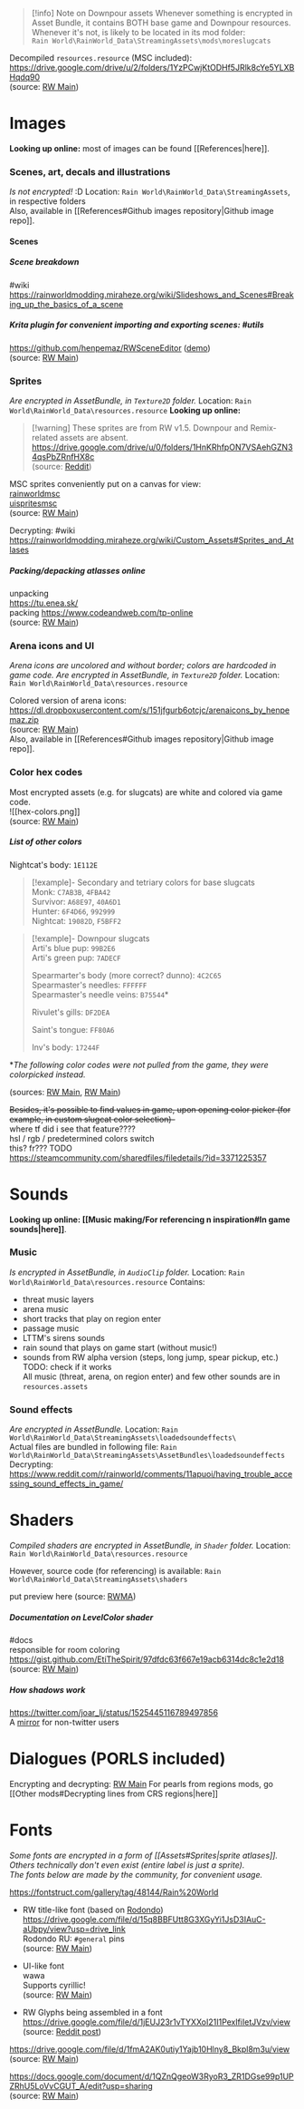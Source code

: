 > [!info] Note on Downpour assets
> Whenever something is encrypted in Asset Bundle, it contains BOTH base game and Downpour resources.  
> Whenever it's not, is likely to be located in its mod folder:  
> `Rain World\RainWorld_Data\StreamingAssets\mods\moreslugcats`

Decompiled `resources.resource` (MSC included):  
https://drive.google.com/drive/u/2/folders/1YzPCwjKtODHf5JRlk8cYe5YLXBHqdq90  
(source: [RW Main](https://discord.com/channels/291184728944410624/1068344185016569856/1068395551164473386))  
# Images  
**Looking up online:** most of images can be found [[References|here]].
### Scenes, art, decals and illustrations
*Is not encrypted!* :D
Location: `Rain World\RainWorld_Data\StreamingAssets`, in respective folders  
Also, available in [[References#Github images repository|Github image repo]].  

#### Scenes
##### Scene breakdown  
#wiki    
https://rainworldmodding.miraheze.org/wiki/Slideshows_and_Scenes#Breaking_up_the_basics_of_a_scene

##### Krita plugin for convenient importing and exporting scenes: #utils  
https://github.com/henpemaz/RWSceneEditor ([demo](https://dl.dropboxusercontent.com/s/8pmjwl0998l2wbc/krita_2022-09-02_17-52-05.mp4))  
(source: [RW Main](https://discord.com/channels/291184728944410624/838185248981385256/1015364893198782624))

### Sprites  
*Are encrypted in AssetBundle, in `Texture2D` folder.*
Location: `Rain World\RainWorld_Data\resources.resource`
**Looking up online:**  
> [!warning] These sprites are from RW v1.5. Downpour and Remix-related assets are absent.  
https://drive.google.com/drive/u/0/folders/1HnKRhfpON7VSAehGZN34qsPbZRnfHX8c  
(source: [Reddit](https://www.reddit.com/r/rainworld/comments/1dbtzrt/comment/l7vgv0y/))

MSC sprites conveniently put on a canvas for view:   
[rainworldmsc](https://nqywadcmwusjqlrg.public.blob.vercel-storage.com/notes/files/game-contents/sprites/rainworldmsc_Split-icjBDGhflHQG62ZP2UxblH2BdozSrF.kra)  
[uispritesmsc](https://nqywadcmwusjqlrg.public.blob.vercel-storage.com/notes/files/game-contents/sprites/uispritesmsc-RqkQzXY70z0XFb0RwbqekPFpILChsO.kra)  
(source: [RW Main](https://discord.com/channels/291184728944410624/296133304632213504/1113616624105308160))

Decrypting: #wiki  
https://rainworldmodding.miraheze.org/wiki/Custom_Assets#Sprites_and_Atlases  
##### Packing/depacking atlasses online
unpacking  
https://tu.enea.sk/  
packing
https://www.codeandweb.com/tp-online  
(source: [RW Main](https://discord.com/channels/291184728944410624/838185248981385256/1098995144923041843))  
### Arena icons and UI
*Arena icons are uncolored and without border; colors are hardcoded in game code.*
*Are encrypted in AssetBundle, in `Texture2D` folder.*
Location: `Rain World\RainWorld_Data\resources.resource`

Colored version of arena icons:
https://dl.dropboxusercontent.com/s/151jfgurb6otcjc/arenaicons_by_henpemaz.zip  
(source: [RW Main](https://discord.com/channels/291184728944410624/481900360324218880/722224693893136466))  
Also, available in [[References#Github images repository|Github image repo]].

### Color hex codes  
Most encrypted assets (e.g. for slugcats) are white and colored via game code.  
![[hex-colors.png]]  
(source: [RW Main](https://discord.com/channels/291184728944410624/305139167300550666/1081023267378303036))

##### List of other colors
Nightcat's body: `1E112E`

> [!example]- Secondary and tetriary colors for base slugcats  
> Monk: `C7AB3B`, `4FBA42`  
> Survivor: `A68E97`, `40A6D1`  
> Hunter: `6F4D66`, `992999`  
> Nightcat: `19082D`, `F5BFF2`

> [!example]- Downpour slugcats  
> Arti's blue pup: `99B2E6`  
> Arti's green pup: `7ADECF`  
>   
> Spearmarter's body (more correct? dunno): `4C2C65`  
> Spearmaster's needles: `FFFFFF`  
> Spearmaster's needle veins: `B75544`\*
>   
> Rivulet's gills: `DF2DEA`  
>   
> Saint's tongue: `FF80A6`  
>   
> Inv's body: `17244F`

\**The following color codes were not pulled from the game, they were colorpicked instead.*

(sources: [RW Main](https://discord.com/channels/291184728944410624/952002932826583080/1100566406828924978), [RW Main](https://discord.com/channels/291184728944410624/952002932826583080/1266033578882502777))

~~Besides, it's possible to find values in game, upon opening color picker (for example, in custom slugcat color selection)-~~  
where tf did i see that feature????  
hsl / rgb / predetermined colors switch  
this? fr??? TODO  
https://steamcommunity.com/sharedfiles/filedetails/?id=3371225357

# Sounds  
**Looking up online: [[Music making/For referencing n inspiration#In game sounds|here]]**.

### Music  
*Is encrypted in AssetBundle, in `AudioClip` folder.*
Location: `Rain World\RainWorld_Data\resources.resource`
Contains:
- threat music layers
- arena music
- short tracks that play on region enter
- passage music
- LTTM's sirens sounds
- rain sound that plays on game start (without music!)
- sounds from RW alpha version (steps, long jump, spear pickup, etc.)
TODO: check if it works  
All music (threat, arena, on region enter) and few other sounds are in `resources.assets`

  
### Sound effects  
*Are encrypted in AssetBundle.*
Location: `Rain World\RainWorld_Data\StreamingAssets\loadedsoundeffects\`  
Actual files are bundled in following file:
`Rain World\RainWorld_Data\StreamingAssets\AssetBundles\loadedsoundeffects`
Decrypting:  
https://www.reddit.com/r/rainworld/comments/11apuoi/having_trouble_accessing_sound_effects_in_game/

  
# Shaders  
*Compiled shaders are encrypted in AssetBundle, in `Shader` folder.*
Location: `Rain World\RainWorld_Data\resources.resource`

However, source code (for referencing) is available:
`Rain World\RainWorld_Data\StreamingAssets\shaders`  

put preview here 
(source: [RWMA](https://discord.com/channels/1083481230839922688/1083484108056957089/1095172254549168268))

##### Documentation on LevelColor shader
#docs  
responsible for room coloring  
https://gist.github.com/EtiTheSpirit/97dfdc63f667e19acb6314dc8c1e2d18  
(source: [RW Main](https://discord.com/channels/291184728944410624/838185248981385256/1150360982397386823))

##### How shadows work
https://twitter.com/joar_lj/status/1525445116789497856  
A [mirror](https://nitter.poast.org/joar_lj/status/1525445116789497856) for non-twitter users


# Dialogues (PORLS included)  
Encrypting and decrypting: [RW Main](https://discord.com/channels/291184728944410624/1315395285647622214/1315408396249464922)
For pearls from regions mods, go [[Other mods#Decrypting lines from CRS regions|here]]
  
# Fonts  
*Some fonts are encrypted in a form of [[Assets#Sprites|sprite atlases]]. Others technically don't even exist (entire label is just a sprite).*  
*The fonts below are made by the community, for convenient usage.*

https://fontstruct.com/gallery/tag/48144/Rain%20World

- RW title-like font (based on [Rodondo](https://www.dafont.com/rodondo.font))  
https://drive.google.com/file/d/15q8BBFUtt8G3XGyYi1JsD3IAuC-aUbpy/view?usp=drive_link  
Rodondo RU: `#general` pins  
(source: [RW Main](https://discord.com/channels/291184728944410624/838185248981385256/1166479012193906718))

- UI-like font  
wawa  
Supports cyrillic!  
(source: [RW Main](https://discord.com/channels/291184728944410624/481900360324218880/1094033795524612147))

- RW Glyphs being assembled in a font  
https://drive.google.com/file/d/1jEUJ23r1vTYXXoI21I1PexlfiIetJVzv/view  
(source: [Reddit post](https://www.reddit.com/r/rainworld/comments/1bei8sy/i_created_a_fully_functional_typeface_for_every/))

https://drive.google.com/file/d/1fmA2AK0utiy1Yajb10Hlny8_Bkpl8m3u/view  
(source: [RW Main](https://discord.com/channels/291184728944410624/481900360324218880/540335659890769931))

https://docs.google.com/document/d/1QZnQgeoW3RyoR3_ZR1DGse99p1UPZRhU5LoVvCGUT_A/edit?usp=sharing  
(source: [RW Main](https://discord.com/channels/291184728944410624/296133304632213504/822957346711928922))